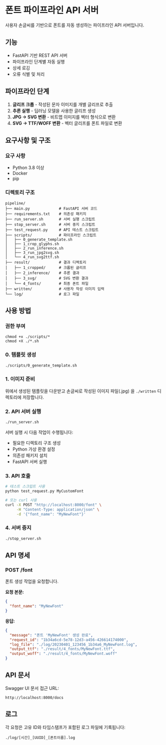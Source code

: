 # 폰트 파이프라인 API 서버

사용자 손글씨를 기반으로 폰트를 자동 생성하는 파이프라인 API 서버입니다.

## 기능

- FastAPI 기반 REST API 서버
- 파이프라인 단계별 자동 실행
- 상세 로깅
- 오류 식별 및 처리

## 파이프라인 단계

1. **글리프 크롭** - 작성된 문자 이미지를 개별 글리프로 추출
2. **추론 실행** - 딥러닝 모델을 사용한 글리프 생성
3. **JPG → SVG 변환** - 비트맵 이미지를 벡터 형식으로 변환
4. **SVG → TTF/WOFF 변환** - 벡터 글리프를 폰트 파일로 변환

## 요구사항 및 구조

### 요구 사항

- Python 3.8 이상
- Docker
- pip

### 디렉토리 구조

```
pipeline/
├── main.py             # FastAPI 서버 코드
├── requirements.txt    # 의존성 패키지
├── run_server.sh       # 서버 실행 스크립트
├── stop_server.sh      # 서버 중지 스크립트
├── test_request.py     # API 테스트 스크립트
├── scripts/            # 파이프라인 스크립트
│   ├── 0_generate_template.sh
│   ├── 1_crop_glyphs.sh
│   ├── 2_run_inference.sh
│   ├── 3_run_jpg2svg.sh
│   └── 4_run_svg2ttf.sh
├── result/             # 결과 디렉토리
│   ├── 1_cropped/      # 크롭된 글리프
│   ├── 2_inference/    # 추론 결과
│   ├── 3_svg/          # SVG 변환 결과
│   └── 4_fonts/        # 최종 폰트 파일
├── written/            # 사용자 작성 이미지 입력
└── log/                # 로그 파일
```


## 사용 방법

### 권한 부여
```
chmod +x ./scripts/*
chmod +X ./*.sh
```

### 0. 템플릿 생성
```bash
./scripts/0_generate_template.sh
```


### 1. 이미지 준비
위에서 생성된 템플릿을 다운받고 손글씨로 작성된 이미지 파일(.jpg) 을 `./written` 디렉토리에 저장합니다. 


### 2. API 서버 실행

```bash
./run_server.sh
```
서버 실행 시 다음 작업이 수행됩니다:
- 필요한 디렉토리 구조 생성
- Python 가상 환경 설정
- 의존성 패키지 설치
- FastAPI 서버 실행


### 3. API 호출

```bash
# 테스트 스크립트 사용
python test_request.py MyCustomFont

# 또는 curl 사용
curl -X POST "http://localhost:8000/font" \
     -H "Content-Type: application/json" \
     -d '{"font_name": "MyNewFont"}'
```


### 4. 서버 중지

```bash
./stop_server.sh
```

## API 명세

### POST /font

폰트 생성 작업을 요청합니다.

**요청 본문:**
```json
{
  "font_name": "MyNewFont"
}
```

**응답:**
```json
{
  "message": "폰트 'MyNewFont' 생성 완료",
  "request_id": "1b34a6cd-5e78-12d3-a456-426614174000",
  "log_file": "./log/20230401_123456_1b34a6_MyNewFont.log",
  "output_ttf": "./result/4_fonts/MyNewFont.ttf",
  "output_woff": "./result/4_fonts/MyNewFont.woff"
}
```

## API 문서

Swagger UI 문서 접근 URL:
```
http://localhost:8000/docs
```

## 로그

각 요청은 고유 ID와 타임스탬프가 포함된 로그 파일에 기록됩니다:
```
./log/[시간]_[UUID]_[폰트이름].log
``` 